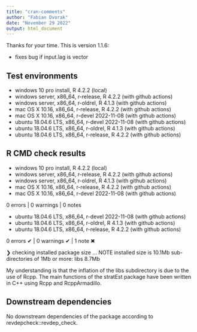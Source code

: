 ```yaml
---
title: "cran-comments"
author: "Fabian Dvorak"
date: "November 29 2022"
output: html_document
---
```


Thanks for your time. This is version 1.1.6:

* fixes bug if input.lag is vector

## Test environments
* windows 10 pro install, R 4.2.2                (local)
* windows server, x86_64, r-release, R 4.2.2     (with github actions)
* windows server, x86_64, r-oldrel, R 4.1.3      (with github actions)
* mac OS X	10.16, x86_64, r-release, R 4.2.2    (with github actions)
* mac OS X	10.16, x86_64, r-devel 2022-11-08    (with github actions)
* ubuntu 18.04.6 LTS, x86_64, r-devel 2022-11-08 (with github actions)
* ubuntu 18.04.6 LTS, x86_64, r-oldrel, R 4.1.3  (with github actions)
* ubuntu 18.04.6 LTS, x86_64, r-release, R 4.2.2 (with github actions)

## R CMD check results
* windows 10 pro install, R 4.2.2                (local)
* windows server, x86_64, r-release, R 4.2.2     (with github actions)
* windows server, x86_64, r-oldrel, R 4.1.3      (with github actions)
* mac OS X	10.16, x86_64, r-release, R 4.2.2    (with github actions)
* mac OS X	10.16, x86_64, r-devel 2022-11-08    (with github actions)

0 errors | 0 warnings | 0 notes

* ubuntu 18.04.6 LTS, x86_64, r-devel 2022-11-08 (with github actions)
* ubuntu 18.04.6 LTS, x86_64, r-oldrel, R 4.1.3  (with github actions)
* ubuntu 18.04.6 LTS, x86_64, r-release, R 4.2.2 (with github actions)

0 errors ✔ | 0 warnings ✔ | 1 note ✖

❯ checking installed package size ... NOTE
    installed size is 10.1Mb
    sub-directories of 1Mb or more:
      libs   8.7Mb

My understanding is that the inflation of the libs subdirectory is due to the use of Rcpp. The main functions of the stratEst package have been written in C++ using Rcpp and RcppArmadillo.


## Downstream dependencies
No downstream dependencies of the package according to revdepcheck::revdep_check.




